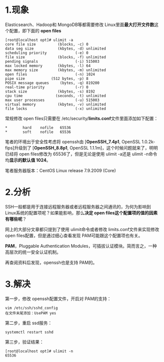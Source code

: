 # 1.现象

Elasticsearch、Hadoop和 MongoDB等都需要修改 Linux里面**最大打开文件数**这个配置，即下面的 **open files**

```shell
[root@localhost opt]# ulimit -a
core file size          (blocks, -c) 0
data seg size           (kbytes, -d) unlimited
scheduling priority             (-e) 0
file size               (blocks, -f) unlimited
pending signals                 (-i) 515003
max locked memory       (kbytes, -l) 64
max memory size         (kbytes, -m) unlimited
open files                      (-n) 1024
pipe size            (512 bytes, -p) 8
POSIX message queues     (bytes, -q) 819200
real-time priority              (-r) 0
stack size              (kbytes, -s) 8192
cpu time               (seconds, -t) unlimited
max user processes              (-u) 515003
virtual memory          (kbytes, -v) unlimited
file locks                      (-x) unlimited
```

常规修改 open files只需要在 /etc/security/**limits.conf**文件里面添加如下配置：

```
*       hard    nofile   65536
*       soft    nofile   65536
```

笔者的环境出于安全性考虑将 openssh由 [**OpenSSH_7.4p1**, OpenSSL 1.0.2k-fips]升级到了 [**OpenSSH_8.8p1**, OpenSSL 1.1.1m]，这个时候问题就来了，明明已经将 open files修改为 65536了，但是无论是使用 ulimit -a还是 ulimit -n命令均**显示的默认值 1024**。

笔者服务器版本：CentOS Linux release 7.9.2009 (Core)

# 2.分析

SSH一般都是用于连接远程服务器或者远程服务器之间通讯的，为何为影响到 Linux系统的配置项呢？如果能影响，那么**决定 open files这个配置项的值的因素有哪些呢**？

网上的大部分文章都只提到了使用 ulimit命令或者修改 limits.conf文件来实现修改 open files配置，但是通过细心查看发现 PAM可能跟这个配置项也有关。

**PAM**，Pluggable Authentication Modules，可插拔认证模块。简而言之，一种高层次的统一安全认证机制。

再查阅资料后发现，openssh也是支持 PAM的。

# 3.解决

第一步，修改 openssh配置文件，开启对 PAM的支持：

```shell
vim /etc/ssh/sshd_config
在文件末尾添加：UsePAM yes
```

第二步，重启 ssd服务：

```shell
systemctl restart sshd
```

第三步，验证结果：

```shell
[root@localhost opt]# ulimit -n
65536
```

